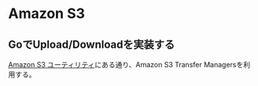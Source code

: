 # Amazon S3

## GoでUpload/Downloadを実装する

[Amazon S3 ユーティリティ](https://docs.aws.amazon.com/ja_jp/sdk-for-go/v2/developer-guide/sdk-utilities-s3.html)にある通り、Amazon S3 Transfer Managersを利用する。
